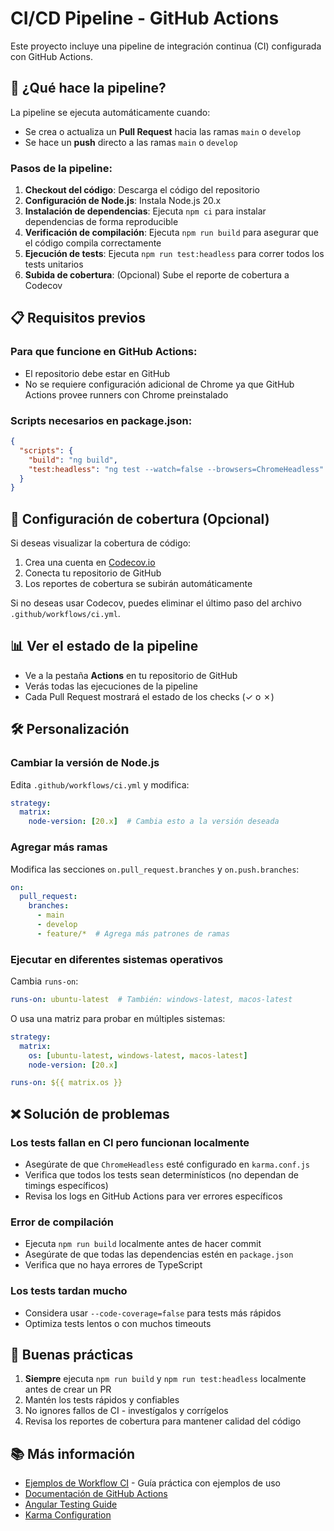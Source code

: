 # CI/CD Pipeline - GitHub Actions

Este proyecto incluye una pipeline de integración continua (CI) configurada con GitHub Actions.

## 🚀 ¿Qué hace la pipeline?

La pipeline se ejecuta automáticamente cuando:
- Se crea o actualiza un **Pull Request** hacia las ramas `main` o `develop`
- Se hace un **push** directo a las ramas `main` o `develop`

### Pasos de la pipeline:

1. **Checkout del código**: Descarga el código del repositorio
2. **Configuración de Node.js**: Instala Node.js 20.x
3. **Instalación de dependencias**: Ejecuta `npm ci` para instalar dependencias de forma reproducible
4. **Verificación de compilación**: Ejecuta `npm run build` para asegurar que el código compila correctamente
5. **Ejecución de tests**: Ejecuta `npm run test:headless` para correr todos los tests unitarios
6. **Subida de cobertura**: (Opcional) Sube el reporte de cobertura a Codecov

## 📋 Requisitos previos

### Para que funcione en GitHub Actions:

- El repositorio debe estar en GitHub
- No se requiere configuración adicional de Chrome ya que GitHub Actions provee runners con Chrome preinstalado

### Scripts necesarios en package.json:

```json
{
  "scripts": {
    "build": "ng build",
    "test:headless": "ng test --watch=false --browsers=ChromeHeadless"
  }
}
```

## 🔧 Configuración de cobertura (Opcional)

Si deseas visualizar la cobertura de código:

1. Crea una cuenta en [Codecov.io](https://codecov.io/)
2. Conecta tu repositorio de GitHub
3. Los reportes de cobertura se subirán automáticamente

Si no deseas usar Codecov, puedes eliminar el último paso del archivo `.github/workflows/ci.yml`.

## 📊 Ver el estado de la pipeline

- Ve a la pestaña **Actions** en tu repositorio de GitHub
- Verás todas las ejecuciones de la pipeline
- Cada Pull Request mostrará el estado de los checks (✓ o ✗)

## 🛠️ Personalización

### Cambiar la versión de Node.js

Edita `.github/workflows/ci.yml` y modifica:

```yaml
strategy:
  matrix:
    node-version: [20.x]  # Cambia esto a la versión deseada
```

### Agregar más ramas

Modifica las secciones `on.pull_request.branches` y `on.push.branches`:

```yaml
on:
  pull_request:
    branches:
      - main
      - develop
      - feature/*  # Agrega más patrones de ramas
```

### Ejecutar en diferentes sistemas operativos

Cambia `runs-on`:

```yaml
runs-on: ubuntu-latest  # También: windows-latest, macos-latest
```

O usa una matriz para probar en múltiples sistemas:

```yaml
strategy:
  matrix:
    os: [ubuntu-latest, windows-latest, macos-latest]
    node-version: [20.x]

runs-on: ${{ matrix.os }}
```

## ❌ Solución de problemas

### Los tests fallan en CI pero funcionan localmente

- Asegúrate de que `ChromeHeadless` esté configurado en `karma.conf.js`
- Verifica que todos los tests sean determinísticos (no dependan de timings específicos)
- Revisa los logs en GitHub Actions para ver errores específicos

### Error de compilación

- Ejecuta `npm run build` localmente antes de hacer commit
- Asegúrate de que todas las dependencias estén en `package.json`
- Verifica que no haya errores de TypeScript

### Los tests tardan mucho

- Considera usar `--code-coverage=false` para tests más rápidos
- Optimiza tests lentos o con muchos timeouts

## 📝 Buenas prácticas

1. **Siempre** ejecuta `npm run build` y `npm run test:headless` localmente antes de crear un PR
2. Mantén los tests rápidos y confiables
3. No ignores fallos de CI - investígalos y corrígelos
4. Revisa los reportes de cobertura para mantener calidad del código

## 📚 Más información

- [Ejemplos de Workflow CI](CI_WORKFLOW_EXAMPLES.md) - Guía práctica con ejemplos de uso
- [Documentación de GitHub Actions](https://docs.github.com/en/actions)
- [Angular Testing Guide](https://angular.dev/guide/testing)
- [Karma Configuration](https://karma-runner.github.io/latest/config/configuration-file.html)

